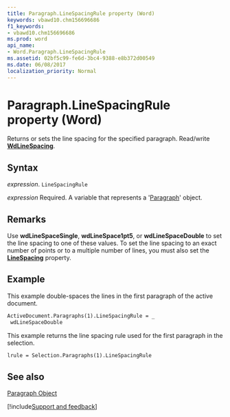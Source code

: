 ```yaml
---
title: Paragraph.LineSpacingRule property (Word)
keywords: vbawd10.chm156696686
f1_keywords:
- vbawd10.chm156696686
ms.prod: word
api_name:
- Word.Paragraph.LineSpacingRule
ms.assetid: 02bf5c99-fe6d-3bc4-9388-e8b372d00549
ms.date: 06/08/2017
localization_priority: Normal
---
```



# Paragraph.LineSpacingRule property (Word)

Returns or sets the line spacing for the specified paragraph. Read/write  **[WdLineSpacing](Word.WdLineSpacing.md)**.


## Syntax

_expression_. `LineSpacingRule`

_expression_ Required. A variable that represents a '[Paragraph](Word.Paragraph.md)' object.


## Remarks

Use  **wdLineSpaceSingle**, **wdLineSpace1pt5**, or **wdLineSpaceDouble** to set the line spacing to one of these values. To set the line spacing to an exact number of points or to a multiple number of lines, you must also set the **[LineSpacing](Word.Paragraph.LineSpacing.md)** property.


## Example

This example double-spaces the lines in the first paragraph of the active document.


```vb
ActiveDocument.Paragraphs(1).LineSpacingRule = _ 
 wdLineSpaceDouble
```

This example returns the line spacing rule used for the first paragraph in the selection.




```vb
lrule = Selection.Paragraphs(1).LineSpacingRule
```


## See also


[Paragraph Object](Word.Paragraph.md)

[!include[Support and feedback](~/includes/feedback-boilerplate.md)]